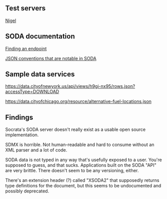 
## Test servers

[Nigel](http://wikinz-hf.dev.home.mcnie.name)

## SODA documentation

[Finding an endpoint](http://dev.socrata.com/docs/endpoints.html)

[JSON conventions that are notable in SODA](http://dev.socrata.com/docs/formats/json.html)

## Sample data services

https://data.cityofnewyork.us/api/views/h9gi-nx95/rows.json?accessType=DOWNLOAD

https://data.cityofchicago.org/resource/alternative-fuel-locations.json


## Findings

Socrata's SODA server doesn't really exist as a usable open source implementation.

SDMX is horrible.  Not human-readable and hard to consume without an XML parser and a lot of code.

SODA data is not typed in any way that's usefully exposed to a user.  You're supposed to guess, and that sucks.  Applications built on the SODA "API" are very brittle.  There doesn't seem to be any versioning, either.

There's an extension header (?) called "XSODA2" that supposedly returns type definitions for the document, but this seems to be undocumented and possibly deprecated.


